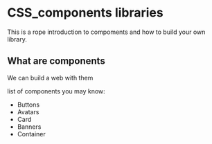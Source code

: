 # CSS_components libraries

This is a rope introduction to compoments and how to build your own library.

##  What are components
We can build a web with them 

list of components you may know:
- Buttons
- Avatars
- Card
- Banners
- Container


